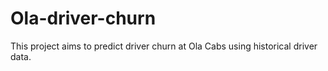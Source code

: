 # Ola-driver-churn
This project aims to predict driver churn at Ola Cabs using historical driver data.
